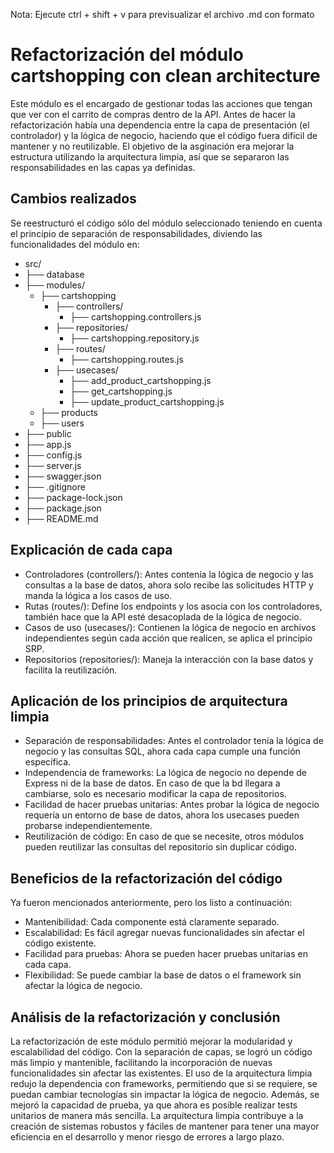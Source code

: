 Nota: Ejecute ctrl + shift + v para previsualizar el archivo .md con formato

# Refactorización del módulo cartshopping con clean architecture
Este módulo es el encargado de gestionar todas las acciones que tengan que ver con el carrito de compras dentro de la API.
Antes de hacer la refactorización había una dependencia entre la capa de presentación (el controlador) y la lógica de negocio, haciendo que el código 
fuera difícil de mantener y no reutilizable.
El objetivo de la asginación era mejorar la estructura utilizando la arquitectura limpia, así que se separaron las responsabilidades
en las capas ya definidas.

## Cambios realizados
Se reestructuró el código sólo del módulo seleccionado teniendo en cuenta el principio de separación de responsabilidades, diviendo las funcionalidades del módulo en:
- src/
 - ├── database
 - ├── modules/
    - ├── cartshopping
        - ├── controllers/
            - ├── cartshopping.controllers.js
        - ├── repositories/
            - ├── cartshopping.repository.js
        - ├── routes/
            - ├── cartshopping.routes.js
        - ├── usecases/
            - ├── add_product_cartshopping.js
            - ├── get_cartshopping.js
            - ├── update_product_cartshopping.js
    - ├── products 
    - ├── users
 - ├── public
 - ├── app.js
 - ├── config.js
 - ├── server.js
 - ├── swagger.json
 - ├── .gitignore
 - ├── package-lock.json 
 - ├── package.json
 - ├── README.md

## Explicación de cada capa
- Controladores (controllers/): Antes contenía la lógica de negocio y las consultas a la base de datos, ahora solo recibe las solicitudes HTTP y manda la lógica a los casos de uso.
- Rutas (routes/): Define los endpoints y los asocia con los controladores, también hace que la API esté desacoplada de la lógica de negocio.
- Casos de uso (usecases/): Contienen la lógica de negocio en archivos independientes según cada acción que realicen, se aplica el principio SRP.
- Repositorios (repositories/): Maneja la interacción con la base datos y facilita la reutilización.

## Aplicación de los principios de arquitectura limpia
- Separación de responsabilidades: Antes el controlador tenía la lógica de negocio y las consultas SQL, ahora cada capa cumple una función específica.
- Independencia de frameworks: La lógica de negocio no depende de Express ni de la base de datos. En caso de que la bd llegara a cambiarse, solo es necesario modificar la capa de repositorios.
- Facilidad de hacer pruebas unitarias: Antes probar la lógica de negocio requería un entorno de base de datos, ahora los usecases pueden probarse independientemente.
- Reutilización de código: En caso de que se necesite, otros módulos pueden reutilizar las consultas del repositorio sin duplicar código.

## Beneficios de la refactorización del código
Ya fueron mencionados anteriormente, pero los listo a continuación:
- Mantenibilidad: Cada componente está claramente separado.
- Escalabilidad: Es fácil agregar nuevas funcionalidades sin afectar el código existente.
- Facilidad para pruebas: Ahora se pueden hacer pruebas unitarias en cada capa.
- Flexibilidad: Se puede cambiar la base de datos o el framework sin afectar la lógica de negocio.

## Análisis de la refactorización y conclusión
La refactorización de este módulo permitió mejorar la modularidad y escalabilidad del código. 
Con la separación de capas, se logró un código más limpio y mantenible, facilitando la incorporación de nuevas funcionalidades sin afectar las existentes.
El uso de la arquitectura limpia redujo la dependencia con frameworks, permitiendo que si se requiere, se puedan cambiar tecnologías sin impactar la lógica de negocio. 
Además, se mejoró la capacidad de prueba, ya que ahora es posible realizar tests unitarios de manera más sencilla.
La arquitectura limpia contribuye a la creación de sistemas robustos y fáciles de mantener para tener una mayor eficiencia en el desarrollo y menor riesgo de errores a largo plazo.
